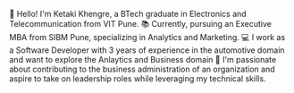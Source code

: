 
👋 Hello! I'm Ketaki Khengre, a BTech graduate in Electronics and Telecommunication from VIT Pune.
📚 Currently, pursuing an Executive MBA from SIBM Pune, specializing in Analytics and Marketing.
💻 I work as a Software Developer with 3 years of experience in the automotive domain and want to explore the Anlaytics and Business domain
🚀 I'm passionate about contributing to the business administration of an organization and aspire to take on leadership roles while leveraging my technical skills.
